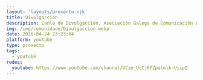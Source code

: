```yaml
---
layout: 'layouts/proxecto.njk'
title: Divulgacción
description: Canle de Divulgacción, Asociación Galega de Comunicación de Cultura Científica e Tecnolóxica www.divulgaccion.org
img: /img/comunidade/Divulgaccion.webp
date: 2016-04-24 23:23:04
platform: youtube
type: proxecto
tags:
  - youtube
redes:
  youtube: https://www.youtube.com/channel/UCze_UcCj6FZpalmlk-UjipQ
---
```

